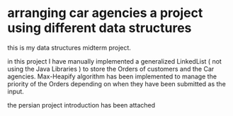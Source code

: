 # arranging car agencies a project using different data structures
this is my data structures midterm project.


in this project I have manually implemented a generalized LinkedList ( not using the Java Libraries ) to store the Orders of customers and the Car agencies.
Max-Heapify algorithm has been implemented to manage the priority of the Orders depending on when they have been submitted as the input.

the persian project introduction has been attached
